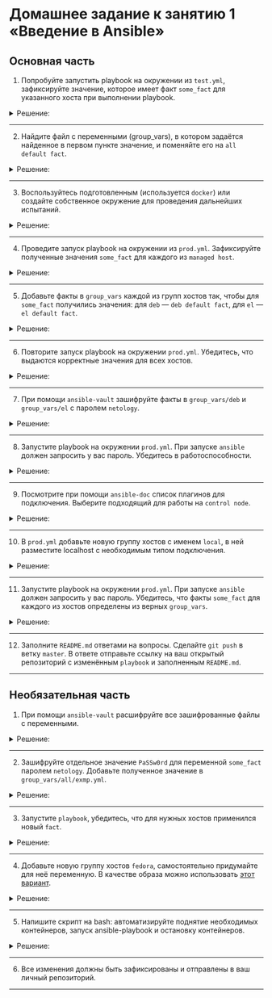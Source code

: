 # Домашнее задание к занятию 1 «Введение в Ansible»

## Основная часть

1. Попробуйте запустить playbook на окружении из `test.yml`, зафиксируйте значение, которое имеет факт `some_fact` для указанного хоста при выполнении playbook.

<details><summary>Решение:</summary>

`some_fact`=`12`
```shell
08-ansible-01-base/playbooks(master)]$ ansible-playbook site.yml -i inventory/test.yml

PLAY [Print os facts] ************************************************************************************************************************************************************************

TASK [Gathering Facts] ***********************************************************************************************************************************************************************
ok: [localhost]

TASK [Print OS] ******************************************************************************************************************************************************************************
ok: [localhost] => {
    "msg": "Ubuntu"
}

TASK [Print fact] ****************************************************************************************************************************************************************************
ok: [localhost] => {
    "msg": 12
}

PLAY RECAP ***********************************************************************************************************************************************************************************
localhost                  : ok=3    changed=0    unreachable=0    failed=0    skipped=0    rescued=0    ignored=0
```

</details>

---

2. Найдите файл с переменными (group_vars), в котором задаётся найденное в первом пункте значение, и поменяйте его на `all default fact`.

<details><summary>Решение:</summary>

`08-ansible-01-base/playbooks/group_vars/all/examp.yml`:
```yaml
---
  some_fact: all default fact
```

```shell
$ ansible-playbook site.yml -i inventory/test.yml

PLAY [Print os facts] *******************************************************************************************************************************************************************

TASK [Gathering Facts] ******************************************************************************************************************************************************************
ok: [localhost]

TASK [Print OS] *************************************************************************************************************************************************************************
ok: [localhost] => {
    "msg": "Ubuntu"
}

TASK [Print fact] ***********************************************************************************************************************************************************************
ok: [localhost] => {
    "msg": "all default fact"
}

PLAY RECAP ******************************************************************************************************************************************************************************
localhost                  : ok=3    changed=0    unreachable=0    failed=0    skipped=0    rescued=0    ignored=0
```

</details>

---

3. Воспользуйтесь подготовленным (используется `docker`) или создайте собственное окружение для проведения дальнейших испытаний.

<details><summary>Решение:</summary>

```shell
$ docker ps -a
CONTAINER ID   IMAGE                           COMMAND                  CREATED          STATUS                     PORTS     NAMES
69395be4b800   ubuntu:latest                   "tail -f /dev/null"      12 minutes ago   Up 12 minutes                        ubuntu
2c30d921cfca   centos:7                        "tail -f /dev/null"      25 minutes ago   Up 25 minutes                        centos7
```

</details>

---

4. Проведите запуск playbook на окружении из `prod.yml`. Зафиксируйте полученные значения `some_fact` для каждого из `managed host`.

<details><summary>Решение:</summary>

```shell
$ ansible-playbook site.yml -i inventory/prod.yml

PLAY [Print os facts] *******************************************************************************************************************************************************************

TASK [Gathering Facts] ******************************************************************************************************************************************************************
ok: [ubuntu]
ok: [centos7]

TASK [Print OS] *************************************************************************************************************************************************************************
ok: [centos7] => {
    "msg": "CentOS"
}
ok: [ubuntu] => {
    "msg": "Ubuntu"
}

TASK [Print fact] ***********************************************************************************************************************************************************************
ok: [centos7] => {
    "msg": "el"
}
ok: [ubuntu] => {
    "msg": "deb"
}

PLAY RECAP ******************************************************************************************************************************************************************************
centos7                    : ok=3    changed=0    unreachable=0    failed=0    skipped=0    rescued=0    ignored=0   
ubuntu                     : ok=3    changed=0    unreachable=0    failed=0    skipped=0    rescued=0    ignored=0
```

</details>

---

5. Добавьте факты в `group_vars` каждой из групп хостов так, чтобы для `some_fact` получились значения: для `deb` — `deb default fact`, для `el` — `el default fact`.

<details><summary>Решение:</summary>

```shell
$ cat group_vars/{deb,el}/examp.yml
---
  some_fact: "deb default fact"
---
  some_fact: "el default fact"
```

</details>

---

6.  Повторите запуск playbook на окружении `prod.yml`. Убедитесь, что выдаются корректные значения для всех хостов.

<details><summary>Решение:</summary>

```shell
$ ansible-playbook site.yml -i inventory/prod.yml

PLAY [Print os facts] *******************************************************************************************************************************************************************

TASK [Gathering Facts] ******************************************************************************************************************************************************************
ok: [ubuntu]
ok: [centos7]

TASK [Print OS] *************************************************************************************************************************************************************************
ok: [centos7] => {
    "msg": "CentOS"
}
ok: [ubuntu] => {
    "msg": "Ubuntu"
}

TASK [Print fact] ***********************************************************************************************************************************************************************
ok: [centos7] => {
    "msg": "el default fact"
}
ok: [ubuntu] => {
    "msg": "deb default fact"
}

PLAY RECAP ******************************************************************************************************************************************************************************
centos7                    : ok=3    changed=0    unreachable=0    failed=0    skipped=0    rescued=0    ignored=0   
ubuntu                     : ok=3    changed=0    unreachable=0    failed=0    skipped=0    rescued=0    ignored=0
```

</details>

---

7. При помощи `ansible-vault` зашифруйте факты в `group_vars/deb` и `group_vars/el` с паролем `netology`.

<details><summary>Решение:</summary>

```shell
$ ansible-vault encrypt group_vars/{deb,el}/examp.yml
New Vault password: 
Confirm New Vault password: 
Encryption successful
```

```shell
$ cat group_vars/{deb,el}/examp.yml
$ANSIBLE_VAULT;1.1;AES256
38306163313239376532393663653038306433613563373032653732356661623862373163376339
3161303463363035326266326234393733396330653437350a333437353933353233643133373663
36336565646438303732393664346437333132343665313331323539616135613439326666313934
3939666462323763320a633031313339303331376266396262666466626233643936623832376164
35383938636263633838613134366231386439333435656265376264323730376363396532656537
6538333661613833636338383834373162323937363435643561
$ANSIBLE_VAULT;1.1;AES256
64353164383132333331346430366363333733616634663431653161303139643266333064366634
3830386364313937613364373833383236653161386232360a383031363764336637363732633761
33633465323565373132313766653465653331623130393862376262393137396130383462633535
3064353764626433320a643732343361666537333338376439356536353733383039663939373161
30373632316462396464623032313030653031326661383338363337323864373761643962643732
6536663136306136373565663164356464353966336535623362
```

</details>

---

8. Запустите playbook на окружении `prod.yml`. При запуске `ansible` должен запросить у вас пароль. Убедитесь в работоспособности.

<details><summary>Решение:</summary>

```shell
$ ansible-playbook site.yml -i inventory/prod.yml --ask-vault-pass
Vault password: 

PLAY [Print os facts] *******************************************************************************************************************************************************************

TASK [Gathering Facts] ******************************************************************************************************************************************************************
ok: [ubuntu]
ok: [centos7]

TASK [Print OS] *************************************************************************************************************************************************************************
ok: [centos7] => {
    "msg": "CentOS"
}
ok: [ubuntu] => {
    "msg": "Ubuntu"
}

TASK [Print fact] ***********************************************************************************************************************************************************************
ok: [centos7] => {
    "msg": "el default fact"
}
ok: [ubuntu] => {
    "msg": "deb default fact"
}

PLAY RECAP ******************************************************************************************************************************************************************************
centos7                    : ok=3    changed=0    unreachable=0    failed=0    skipped=0    rescued=0    ignored=0   
ubuntu                     : ok=3    changed=0    unreachable=0    failed=0    skipped=0    rescued=0    ignored=0
```

</details>

---

9. Посмотрите при помощи `ansible-doc` список плагинов для подключения. Выберите подходящий для работы на `control node`.

<details><summary>Решение:</summary>

`control node` - машина, с которой идёт управление через ansible
Ищем плагины для подключения (connection), видим большой список. Пробуем отфильтровать по `control`:
```shell
$ ansible-doc -t connection -l | grep -i "control"
ansible.builtin.local          execute on controller
community.docker.nsenter       execute on host running controller container
```

Видимо, нам нужен первый - `ansible.builtin.local`

</details>

---

10. В `prod.yml` добавьте новую группу хостов с именем  `local`, в ней разместите localhost с необходимым типом подключения.

<details><summary>Решение:</summary>

Добавляем в `prod.yml` следующие строки:
```yaml
  local:
    hosts:
      localhost:
        ansible_connection: local
```

</details>

---

11. Запустите playbook на окружении `prod.yml`. При запуске `ansible` должен запросить у вас пароль. Убедитесь, что факты `some_fact` для каждого из хостов определены из верных `group_vars`.

<details><summary>Решение:</summary>

```shell
$ ansible-playbook site.yml -i inventory/prod.yml --ask-vault-pass
Vault password: 

PLAY [Print os facts] *******************************************************************************************************************************************************************

TASK [Gathering Facts] ******************************************************************************************************************************************************************
ok: [ubuntu]
ok: [localhost]
ok: [centos7]

TASK [Print OS] *************************************************************************************************************************************************************************
ok: [centos7] => {
    "msg": "CentOS"
}
ok: [ubuntu] => {
    "msg": "Ubuntu"
}
ok: [localhost] => {
    "msg": "Ubuntu"
}

TASK [Print fact] ***********************************************************************************************************************************************************************
ok: [centos7] => {
    "msg": "el default fact"
}
ok: [ubuntu] => {
    "msg": "deb default fact"
}
ok: [localhost] => {
    "msg": "all default fact"
}

PLAY RECAP ******************************************************************************************************************************************************************************
centos7                    : ok=3    changed=0    unreachable=0    failed=0    skipped=0    rescued=0    ignored=0   
localhost                  : ok=3    changed=0    unreachable=0    failed=0    skipped=0    rescued=0    ignored=0   
ubuntu                     : ok=3    changed=0    unreachable=0    failed=0    skipped=0    rescued=0    ignored=0 
```

</details>

---

12. Заполните `README.md` ответами на вопросы. Сделайте `git push` в ветку `master`. В ответе отправьте ссылку на ваш открытый репозиторий с изменённым `playbook` и заполненным `README.md`.

---

## Необязательная часть

1. При помощи `ansible-vault` расшифруйте все зашифрованные файлы с переменными.

<details><summary>Решение:</summary>

```shell
$ ansible-vault decrypt group_vars/{deb,el}/*
Vault password: 
Decryption successful
```

```shell
 cat group_vars/{deb,el}/*
---
  some_fact: "deb default fact"
---
  some_fact: "el default fact"
```

</details>

---

2. Зашифруйте отдельное значение `PaSSw0rd` для переменной `some_fact` паролем `netology`. Добавьте полученное значение в `group_vars/all/exmp.yml`.

<details><summary>Решение:</summary>

```shell
$ ansible-vault encrypt_string
New Vault password: 
Confirm New Vault password: 
Reading plaintext input from stdin. (ctrl-d to end input, twice if your content does not already have a newline)
PaSSw0rd                   
Encryption successful
!vault |
          $ANSIBLE_VAULT;1.1;AES256
          65643633363935323966303932343830313164663062316164303061393432643537376539666131
          3337333139616130663264656131653538633033366439370a343132613838613133636137346630
          30616465646632633236343135376533356333303734333032333531646435306130396666646337
          3461386533363030610a633637666134326162613839396332616537336465356265303933336336
          3735
```

```shell
$ cat group_vars/all/*
---
some_fact: !vault |
  $ANSIBLE_VAULT;1.1;AES256
  65643633363935323966303932343830313164663062316164303061393432643537376539666131
  3337333139616130663264656131653538633033366439370a343132613838613133636137346630
  30616465646632633236343135376533356333303734333032333531646435306130396666646337
  3461386533363030610a633637666134326162613839396332616537336465356265303933336336
  3735
```

</details>

---

3. Запустите `playbook`, убедитесь, что для нужных хостов применился новый `fact`.

<details><summary>Решение:</summary>

```shell
$ ansible-playbook site.yml -i inventory/prod.yml --ask-vault-pass
Vault password: 

PLAY [Print os facts] ***************************************************************************************************************************************************

TASK [Gathering Facts] **************************************************************************************************************************************************
ok: [ubuntu]
ok: [localhost]
ok: [centos7]

TASK [Print OS] *********************************************************************************************************************************************************
ok: [centos7] => {
    "msg": "CentOS"
}
ok: [ubuntu] => {
    "msg": "Ubuntu"
}
ok: [localhost] => {
    "msg": "Ubuntu"
}

TASK [Print fact] *******************************************************************************************************************************************************
ok: [centos7] => {
    "msg": "el default fact"
}
ok: [ubuntu] => {
    "msg": "deb default fact"
}
ok: [localhost] => {
    "msg": "PaSSw0rd"
}

PLAY RECAP **************************************************************************************************************************************************************
centos7                    : ok=3    changed=0    unreachable=0    failed=0    skipped=0    rescued=0    ignored=0   
localhost                  : ok=3    changed=0    unreachable=0    failed=0    skipped=0    rescued=0    ignored=0   
ubuntu                     : ok=3    changed=0    unreachable=0    failed=0    skipped=0    rescued=0    ignored=0
```

</details>

---

4. Добавьте новую группу хостов `fedora`, самостоятельно придумайте для неё переменную. В качестве образа можно использовать [этот вариант](https://hub.docker.com/r/pycontribs/fedora).

<details><summary>Решение:</summary>

Добавляем в `prod.yml` нашу новую группу 
```yaml
  fed:
    hosts:
      fedora:
        ansible_connection: docker
```

Создаём файл `08-ansible-01-base/playbooks/group_vars/fed/examp.yml` со следующим содержимым:
```yaml
---
  some_fact: "fed default fact"
```

Проверяем:
```shell
$ ansible-playbook site.yml -i inventory/prod.yml --ask-vault-pass
Vault password: 

PLAY [Print os facts] ***************************************************************************************************************************************************

TASK [Gathering Facts] **************************************************************************************************************************************************
ok: [ubuntu]
ok: [localhost]
ok: [fedora]
ok: [centos7]

TASK [Print OS] *********************************************************************************************************************************************************
ok: [centos7] => {
    "msg": "CentOS"
}
ok: [ubuntu] => {
    "msg": "Ubuntu"
}
ok: [localhost] => {
    "msg": "Ubuntu"
}
ok: [fedora] => {
    "msg": "Fedora"
}

TASK [Print fact] *******************************************************************************************************************************************************
ok: [centos7] => {
    "msg": "el default fact"
}
ok: [ubuntu] => {
    "msg": "deb default fact"
}
ok: [fedora] => {
    "msg": "fed default fact"
}
ok: [localhost] => {
    "msg": "PaSSw0rd"
}

PLAY RECAP **************************************************************************************************************************************************************
centos7                    : ok=3    changed=0    unreachable=0    failed=0    skipped=0    rescued=0    ignored=0   
fedora                     : ok=3    changed=0    unreachable=0    failed=0    skipped=0    rescued=0    ignored=0   
localhost                  : ok=3    changed=0    unreachable=0    failed=0    skipped=0    rescued=0    ignored=0   
ubuntu                     : ok=3    changed=0    unreachable=0    failed=0    skipped=0    rescued=0    ignored=0
```

</details>

---

5. Напишите скрипт на bash: автоматизируйте поднятие необходимых контейнеров, запуск ansible-playbook и остановку контейнеров.

<details><summary>Решение:</summary>

Скрипт, пришлось немного попотеть, чтобы сделать его небольшим и поискать, как подтвердить пароль, в итоге проще скормить ансиблу файл с паролем:
```shell
#!/usr/bin/env bash
docker-compose up -d
ansible-playbook site.yml -i inventory/prod.yml --vault-password-file password_file
docker-compose down
```

```shell
$ ./adv.sh
[+] Running 4/4
 ✔ Network playbooks_default  Created                                                                                                                               0.1s 
 ✔ Container ubuntu           Started                                                                                                                               0.1s 
 ✔ Container fedora           Started                                                                                                                               0.1s 
 ✔ Container centos7          Started                                                                                                                               0.1s 

PLAY [Print os facts] ***************************************************************************************************************************************************

TASK [Gathering Facts] **************************************************************************************************************************************************
ok: [localhost]
ok: [ubuntu]
ok: [fedora]
ok: [centos7]

TASK [Print OS] *********************************************************************************************************************************************************
ok: [centos7] => {
    "msg": "CentOS"
}
ok: [ubuntu] => {
    "msg": "Ubuntu"
}
ok: [localhost] => {
    "msg": "Ubuntu"
}
ok: [fedora] => {
    "msg": "Fedora"
}

TASK [Print fact] *******************************************************************************************************************************************************
ok: [centos7] => {
    "msg": "el default fact"
}
ok: [ubuntu] => {
    "msg": "deb default fact"
}
ok: [localhost] => {
    "msg": "PaSSw0rd"
}
ok: [fedora] => {
    "msg": "fed default fact"
}

PLAY RECAP **************************************************************************************************************************************************************
centos7                    : ok=3    changed=0    unreachable=0    failed=0    skipped=0    rescued=0    ignored=0   
fedora                     : ok=3    changed=0    unreachable=0    failed=0    skipped=0    rescued=0    ignored=0   
localhost                  : ok=3    changed=0    unreachable=0    failed=0    skipped=0    rescued=0    ignored=0   
ubuntu                     : ok=3    changed=0    unreachable=0    failed=0    skipped=0    rescued=0    ignored=0   

[+] Running 4/4
 ✔ Container ubuntu           Removed                                                                                                                              10.5s 
 ✔ Container centos7          Removed                                                                                                                              10.6s 
 ✔ Container fedora           Removed                                                                                                                              10.7s 
 ✔ Network playbooks_default  Removed
```

</details>

---

6. Все изменения должны быть зафиксированы и отправлены в ваш личный репозиторий.

---
